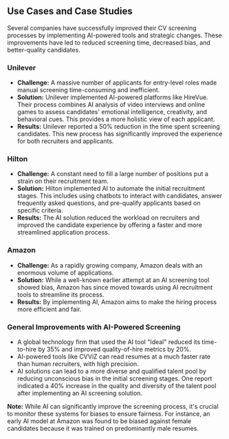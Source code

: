 ## Use Cases and Case Studies

Several companies have successfully improved their CV screening processes by implementing AI-powered tools and strategic changes. These improvements have led to reduced screening time, decreased bias, and better-quality candidates.

### Unilever

- **Challenge:** A massive number of applicants for entry-level roles made manual screening time-consuming and inefficient.
- **Solution:** Unilever implemented AI-powered platforms like HireVue. Their process combines AI analysis of video interviews and online games to assess candidates' emotional intelligence, creativity, and behavioral cues. This provides a more holistic view of each applicant.
- **Results:** Unilever reported a 50% reduction in the time spent screening candidates. This new process has significantly improved the experience for both recruiters and applicants.

### Hilton

- **Challenge:** A constant need to fill a large number of positions put a strain on their recruitment team.
- **Solution:** Hilton implemented AI to automate the initial recruitment stages. This includes using chatbots to interact with candidates, answer frequently asked questions, and pre-qualify applicants based on specific criteria.
- **Results:** The AI solution reduced the workload on recruiters and improved the candidate experience by offering a faster and more streamlined application process.

### Amazon

- **Challenge:** As a rapidly growing company, Amazon deals with an enormous volume of applications.
- **Solution:** While a well-known earlier attempt at an AI screening tool showed bias, Amazon has since moved towards using AI recruitment tools to streamline its process.
- **Results:** By implementing AI, Amazon aims to make the hiring process more efficient and fair.

### General Improvements with AI-Powered Screening

- A global technology firm that used the AI tool "Ideal" reduced its time-to-hire by 35% and improved quality-of-hire metrics by 20%.
- AI-powered tools like CVViZ can read resumes at a much faster rate than human recruiters, with high precision.
- AI solutions can lead to a more diverse and qualified talent pool by reducing unconscious bias in the initial screening stages. One report indicated a 40% increase in the quality and diversity of the talent pool after implementing an AI screening solution.

**Note:** While AI can significantly improve the screening process, it's crucial to monitor these systems for biases to ensure fairness. For instance, an early AI model at Amazon was found to be biased against female candidates because it was trained on predominantly male resumes.
